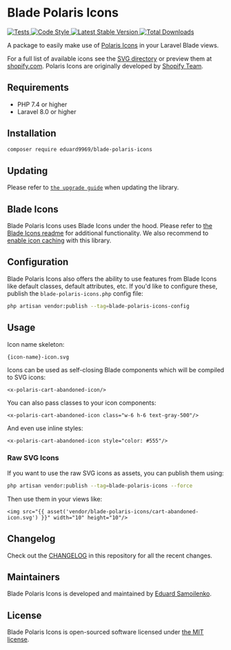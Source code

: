 # Blade Polaris Icons

<a href="https://github.com/eduard9969/blade-polaris-icons/actions?query=workflow%3ATests">
    <img src="https://github.com/eduard9969/blade-polaris-icons/workflows/Tests/badge.svg" alt="Tests">
</a>
<a href="https://github.styleci.io/repos/463541334">
    <img src="https://github.styleci.io/repos/463541334/shield?style=flat" alt="Code Style">
</a>
<a href="https://packagist.org/packages/eduard9969/blade-polaris-icons">
    <img src="https://img.shields.io/packagist/v/eduard9969/blade-polaris-icons" alt="Latest Stable Version">
</a>
<a href="https://packagist.org/packages/eduard9969/blade-polaris-icons">
    <img src="https://img.shields.io/packagist/dt/eduard9969/blade-polaris-icons" alt="Total Downloads">
</a>

A package to easily make use of [Polaris Icons](https://www.npmjs.com/package/@shopify/polaris-icons) in your Laravel Blade views.

For a full list of available icons see the [SVG directory](https://github.com/Eduard9969/blade-polaris-icons/blob/main/resources/svg) or preview them at [shopify.com](https://polaris-icons.shopify.com/). Polaris Icons are originally developed by [Shopify Team](https://shopify.dev/).

## Requirements

- PHP 7.4 or higher
- Laravel 8.0 or higher

## Installation

```bash
composer require eduard9969/blade-polaris-icons
```

## Updating

Please refer to [`the upgrade guide`](UPGRADE.md) when updating the library.

## Blade Icons

Blade Polaris Icons uses Blade Icons under the hood. Please refer to [the Blade Icons readme](https://github.com/blade-ui-kit/blade-icons) for additional functionality. We also recommend to [enable icon caching](https://github.com/blade-ui-kit/blade-icons#caching) with this library.

## Configuration

Blade Polaris Icons also offers the ability to use features from Blade Icons like default classes, default attributes, etc. If you'd like to configure these, publish the `blade-polaris-icons.php` config file:

```bash
php artisan vendor:publish --tag=blade-polaris-icons-config
```

## Usage

Icon name skeleton:
```blade
{icon-name}-icon.svg
```

Icons can be used as self-closing Blade components which will be compiled to SVG icons:

```blade
<x-polaris-cart-abandoned-icon/>
```

You can also pass classes to your icon components:

```blade
<x-polaris-cart-abandoned-icon class="w-6 h-6 text-gray-500"/>
```

And even use inline styles:

```blade
<x-polaris-cart-abandoned-icon style="color: #555"/>
```

### Raw SVG Icons

If you want to use the raw SVG icons as assets, you can publish them using:

```bash
php artisan vendor:publish --tag=blade-polaris-icons --force
```

Then use them in your views like:

```blade
<img src="{{ asset('vendor/blade-polaris-icons/cart-abandoned-icon.svg') }}" width="10" height="10"/>
```

## Changelog

Check out the [CHANGELOG](CHANGELOG.md) in this repository for all the recent changes.

## Maintainers

Blade Polaris Icons is developed and maintained by [Eduard Samoilenko](https://readytest.tk).

## License

Blade Polaris Icons is open-sourced software licensed under [the MIT license](LICENSE.md).

